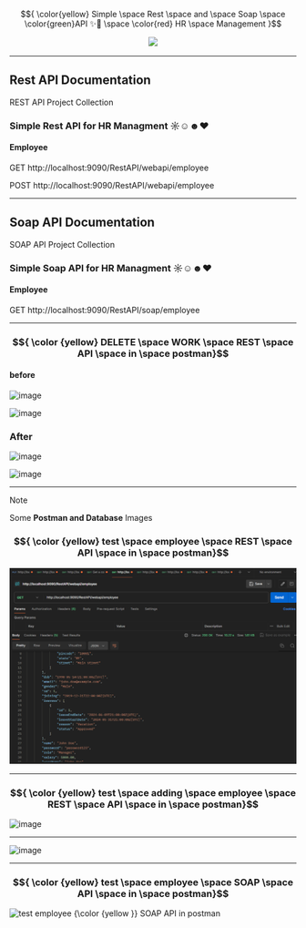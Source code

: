 


$${ \color{yellow} Simple \space Rest \space and \space Soap  \space \color{green}API ✨🚀 \space \color{red} HR \space Management }$$ 



<div id="header" align="center">
  <img src="https://media.giphy.com/media/M9gbBd9nbDrOTu1Mqx/giphy.gif" width="100"/>
</div>


***

## Rest API Documentation
REST API Project Collection

### Simple Rest API for HR Managment ☼☺☻♥

#### Employee

GET
http://localhost:9090/RestAPI/webapi/employee

POST
http://localhost:9090/RestAPI/webapi/employee


***

## Soap API Documentation
SOAP API Project Collection

### Simple Soap API for HR Managment ☼☺☻♥

 #### Employee
 
GET
http://localhost:9090/RestAPI/soap/employee

--- 
### $${ \color {yellow} DELETE  \space WORK \space REST \space API \space in \space postman}$$ 

#### before
![image](https://github.com/tatashii/Rest-Soap-Api/assets/62612608/17240a62-30d8-4d96-b6dc-35e779829981)

![image](https://github.com/tatashii/Rest-Soap-Api/assets/62612608/a7a05a73-6f07-400a-81b0-fd42e816911a)

### After

![image](https://github.com/tatashii/Rest-Soap-Api/assets/62612608/e287cd0d-0349-4c34-907b-197e4994fb9a)


 ![image](https://github.com/tatashii/Rest-Soap-Api/assets/62612608/6ce33b20-9176-4b1d-aae9-b0ffea7838fa)

***

> [!NOTE]
> Some **Postman and Database** Images

### $${ \color {yellow} test \space employee \space REST \space API \space in \space postman}$$ 

![test employee $${\color {yellow }}$$ REST API in postman](https://github.com/tatashii/Rest-Soap-Api/blob/master/src/main/resources/Images-Rest-Results/employee.png)

---
### $${ \color {yellow} test \space adding \space employee \space REST \space API \space in \space postman}$$ 
![image](https://github.com/tatashii/Rest-Soap-Api/assets/62612608/228fe578-29e8-4f79-996c-aa00efe6a449)

---
![image](https://github.com/tatashii/Rest-Soap-Api/assets/62612608/a4b6611f-df7f-42d1-9f75-cdff78d7bb38)

***
### $${ \color {yellow} test \space employee \space SOAP \space API \space in \space postman}$$ 
![test employee $${\color {yellow }}$$ SOAP API in postman](https://github.com/tatashii/Rest-Soap-Api/assets/62612608/432c6558-618a-4c5d-b1e1-be668f4e2fb2)




